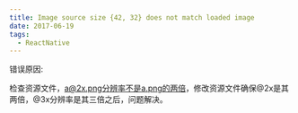 ```yaml
---
title: Image source size {42, 32} does not match loaded image 
date: 2017-06-19
tags:
  - ReactNative
---
```


错误原因:

检查资源文件，a@2x.png分辨率不是a.png的两倍，修改资源文件确保@2x是其两倍，@3x分辨率是其三倍之后，问题解决。